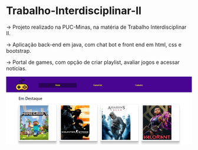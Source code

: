 # Trabalho-Interdisciplinar-II
<p>-> Projeto realizado na PUC-Minas, na matéria de Trabalho Interdisciplinar II.</p>
<p>-> Aplicação back-end em java, com chat bot e front end em html, css e bootstrap.</p>
<p>-> Portal de games, com opção de criar playlist, avaliar jogos e acessar notícias.</p>

![alt text](https://github.com/MarceloReisxz/Trabalho-Interdisciplinar-II/blob/main/fotos_aplica%C3%A7%C3%A3o/GamerHouse1.png)
